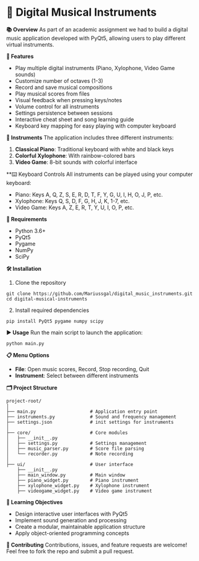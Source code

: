 # **🎹 Digital Musical Instruments**

**📚 Overview**
As part of an academic assignment we had to build a digital music application developed with PyQt5, allowing users to play different virtual instruments.

**🚀 Features**
* Play multiple digital instruments (Piano, Xylophone, Video Game sounds)
* Customize number of octaves (1-3)
* Record and save musical compositions
* Play musical scores from files
* Visual feedback when pressing keys/notes
* Volume control for all instruments
* Settings persistence between sessions
* Interactive cheat sheet and song learning guide
* Keyboard key mapping for easy playing with computer keyboard

**🎵 Instruments**
The application includes three different instruments:
1. **Classical Piano**: Traditional keyboard with white and black keys
2. **Colorful Xylophone**: With rainbow-colored bars
3. **Video Game**: 8-bit sounds with colorful interface

**⌨️ Keyboard Controls
All instruments can be played using your computer keyboard:
* Piano: Keys A, Q, Z, S, E, R, D, T, F, Y, G, U, I, H, O, J, P, etc.
* Xylophone: Keys Q, S, D, F, G, H, J, K, 1-7, etc.
* Video Game: Keys A, Z, E, R, T, Y, U, I, O, P, etc.

**🧰 Requirements**
* Python 3.6+
* PyQt5
* Pygame
* NumPy
* SciPy

**🛠️ Installation**
1. Clone the repository
```
git clone https://github.com/Mariussgal/digital_music_instruments.git
cd digital-musical-instruments
```

2. Install required dependencies
```
pip install PyQt5 pygame numpy scipy
```

**▶️ Usage**
Run the main script to launch the application:
```
python main.py
```

**📋 Menu Options**
* **File**: Open music scores, Record, Stop recording, Quit
* **Instrument**: Select between different instruments

**🗂️ Project Structure**
```
project-root/
│
├── main.py                    # Application entry point
├── instruments.py             # Sound and frequency management
├── settings.json              # init settings for instruments
│
├── core/                      # Core modules
│   ├── __init__.py
│   ├── settings.py            # Settings management
│   ├── music_parser.py        # Score file parsing
│   └── recorder.py            # Note recording
│
├── ui/                        # User interface
    ├── __init__.py
    ├── main_window.py         # Main window
    ├── piano_widget.py        # Piano instrument
    ├── xylophone_widget.py    # Xylophone instrument
    ├── videogame_widget.py    # Video game instrument
```

**🎯 Learning Objectives**
* Design interactive user interfaces with PyQt5
* Implement sound generation and processing
* Create a modular, maintainable application structure
* Apply object-oriented programming concepts

**🤝 Contributing**
Contributions, issues, and feature requests are welcome! Feel free to fork the repo and submit a pull request.

